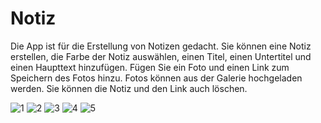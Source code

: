 # Notiz
Die App ist für die Erstellung von Notizen gedacht. Sie können eine Notiz erstellen, 
die Farbe der Notiz auswählen, einen Titel, einen Untertitel und einen Haupttext hinzufügen. 
Fügen Sie ein Foto und einen Link zum Speichern des Fotos hinzu. Fotos können aus der Galerie hochgeladen werden. 
Sie können die Notiz und den Link auch löschen.


![1](https://user-images.githubusercontent.com/65465144/175381793-a31afe51-f49a-4eef-b899-eea558a52aff.jpg) 
![2](https://user-images.githubusercontent.com/65465144/175381796-ce978d17-24d6-412a-ab28-e9031b97efce.jpg)
![3](https://user-images.githubusercontent.com/65465144/175381798-a51f1973-c2f9-45a0-bfa9-50e45f71e896.jpg)
![4](https://user-images.githubusercontent.com/65465144/175381802-1ba548dc-b3f4-4f89-aa01-1322426de235.jpg)
![5](https://user-images.githubusercontent.com/65465144/175381806-b1d982ac-f4d2-4f18-abae-fcc13b56bd35.jpg)
